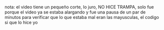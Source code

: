 nota: el video tiene un pequeño corte, lo juro, NO HICE TRAMPA, solo fue porque el video ya se estaba alargando y fue una pausa de un par de minutos para verificar que lo que estaba mal eran las mayusculas, el codigo si que lo hice yo

